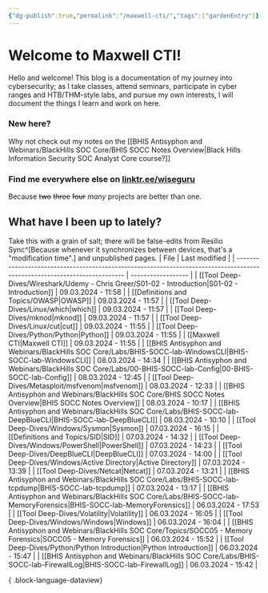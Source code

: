 ```yaml
---
{"dg-publish":true,"permalink":"/maxwell-cti/","tags":["gardenEntry"]}
---
```


# Welcome to Maxwell CTI!

Hello and welcome! This blog is a documentation of my journey into cybersecurity; as I take classes, attend seminars, participate in cyber ranges and HTB/THM-style labs, and pursue my own interests, I will document the things I learn and work on here.

### New here?
Why not check out my notes on the [[BHIS Antisyphon and Webinars/BlackHills SOC Core/BHIS SOCC Notes Overview\|Black Hills Information Security SOC Analyst Core course?]]


### Find me everywhere else on [linktr.ee/wiseguru](https://linktr.ee/wiseguru)
Because ~~two~~ ~~three~~ ~~four~~ *many* projects are better than one.


## What have I been up to lately?
Take this with a grain of salt; there will be false-edits from Resilio Sync^[Because whenever it synchronizes between devices, that's a "modification time".] and unpublished pages.
| File                                                                                                                      | Last modified      |
| ------------------------------------------------------------------------------------------------------------------------- | ------------------ |
| [[Tool Deep-Dives/Wireshark/Udemy - Chris Greer/S01-02 - Introduction\|S01-02 - Introduction]]                         | 09.03.2024 - 11:58 |
| [[Definitions and Topics/OWASP\|OWASP]]                                                                                | 09.03.2024 - 11:57 |
| [[Tool Deep-Dives/Linux/which\|which]]                                                                                 | 09.03.2024 - 11:57 |
| [[Tool Deep-Dives/mknod\|mknod]]                                                                                       | 09.03.2024 - 11:57 |
| [[Tool Deep-Dives/Linux/cut\|cut]]                                                                                     | 09.03.2024 - 11:55 |
| [[Tool Deep-Dives/Python/Python\|Python]]                                                                              | 09.03.2024 - 11:55 |
| [[Maxwell CTI\|Maxwell CTI]]                                                                                           | 09.03.2024 - 11:55 |
| [[BHIS Antisyphon and Webinars/BlackHills SOC Core/Labs/BHIS-SOCC-lab-WindowsCLI\|BHIS-SOCC-lab-WindowsCLI]]           | 08.03.2024 - 14:34 |
| [[BHIS Antisyphon and Webinars/BlackHills SOC Core/Labs/00-BHIS-SOCC-lab-Config\|00-BHIS-SOCC-lab-Config]]             | 08.03.2024 - 12:45 |
| [[Tool Deep-Dives/Metasploit/msfvenom\|msfvenom]]                                                                      | 08.03.2024 - 12:33 |
| [[BHIS Antisyphon and Webinars/BlackHills SOC Core/BHIS SOCC Notes Overview\|BHIS SOCC Notes Overview]]                | 08.03.2024 - 10:17 |
| [[BHIS Antisyphon and Webinars/BlackHills SOC Core/Labs/BHIS-SOCC-lab-DeepBlueCLI\|BHIS-SOCC-lab-DeepBlueCLI]]         | 08.03.2024 - 10:10 |
| [[Tool Deep-Dives/Windows/Sysmon\|Sysmon]]                                                                             | 07.03.2024 - 16:15 |
| [[Definitions and Topics/SID\|SID]]                                                                                    | 07.03.2024 - 14:32 |
| [[Tool Deep-Dives/Windows/PowerShell\|PowerShell]]                                                                     | 07.03.2024 - 14:23 |
| [[Tool Deep-Dives/DeepBlueCLI\|DeepBlueCLI]]                                                                           | 07.03.2024 - 14:00 |
| [[Tool Deep-Dives/Windows/Active Directory\|Active Directory]]                                                         | 07.03.2024 - 13:39 |
| [[Tool Deep-Dives/Netcat\|Netcat]]                                                                                     | 07.03.2024 - 13:21 |
| [[BHIS Antisyphon and Webinars/BlackHills SOC Core/Labs/BHIS-SOCC-lab-tcpdump\|BHIS-SOCC-lab-tcpdump]]                 | 07.03.2024 - 13:17 |
| [[BHIS Antisyphon and Webinars/BlackHills SOC Core/Labs/BHIS-SOCC-lab-MemoryForensics\|BHIS-SOCC-lab-MemoryForensics]] | 06.03.2024 - 17:53 |
| [[Tool Deep-Dives/Volatility\|Volatility]]                                                                             | 06.03.2024 - 16:05 |
| [[Tool Deep-Dives/Windows/Windows\|Windows]]                                                                           | 06.03.2024 - 16:04 |
| [[BHIS Antisyphon and Webinars/BlackHills SOC Core/Topics/SOCC05 - Memory Forensics\|SOCC05 - Memory Forensics]]       | 06.03.2024 - 15:52 |
| [[Tool Deep-Dives/Python/Python Introduction\|Python Introduction]]                                                    | 06.03.2024 - 15:47 |
| [[BHIS Antisyphon and Webinars/BlackHills SOC Core/Labs/BHIS-SOCC-lab-FirewallLog\|BHIS-SOCC-lab-FirewallLog]]         | 06.03.2024 - 15:42 |

{ .block-language-dataview}